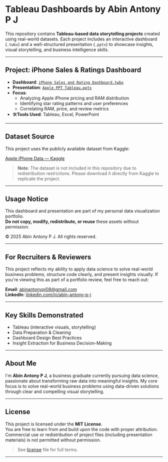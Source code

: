 # Tableau Dashboards by Abin Antony P J

This repository contains **Tableau-based data storytelling projects** created using real-world datasets. Each project includes an interactive dashboard (`.twbx`) and a well-structured presentation (`.pptx`) to showcase insights, visual storytelling, and business intelligence skills.

---

## Project: iPhone Sales & Ratings Dashboard

- **Dashboard**: [`iPhone Sales and Rating Dashboard.twbx`](iPhone%20sales%20and%20rating%20dashboard%20.twbx)
- **Presentation**: [`Apple PPT Tableau.pptx`](apple%20ppt%20tableau.pptx)
- **Focus**:
  - Analyzing Apple iPhone pricing and RAM distribution
  - Identifying star rating patterns and user preferences
  - Correlating RAM, price, and review metrics
- 🛠**Tools Used**: Tableau, Excel, PowerPoint

---

## Dataset Source

This project uses the publicly available dataset from Kaggle:

[Apple iPhone Data — Kaggle](https://www.kaggle.com/datasets/komalkhetlani/apple-iphone-data)

> **Note**: The dataset is not included in this repository due to redistribution restrictions. Please download it directly from Kaggle to replicate the project.

---

## Usage Notice

This dashboard and presentation are part of my personal data visualization portfolio.  
**Do not copy, modify, redistribute, or reuse** these assets without permission.

© 2025 Abin Antony P J. All rights reserved.

---

## For Recruiters & Reviewers

This project reflects my ability to apply data science to solve real-world business problems, structure code clearly, and present insights visually. If you're viewing this as part of a portfolio review, feel free to reach out:

**Email**: [abinantonypj08@gmail.com](mailto:abinantonypj08@gmail.com)  
**LinkedIn**: [linkedin.com/in/abin-antony-p-j](https://www.linkedin.com/in/abin-antony-p-j/)

---

## Key Skills Demonstrated

- Tableau (interactive visuals, storytelling)
- Data Preparation & Cleaning
- Dashboard Design Best Practices
- Insight Extraction for Business Decision-Making

---

## About Me

I'm **Abin Antony P J**, a business graduate currently pursuing data science, passionate about transforming raw data into meaningful insights. My core focus is to solve real-world business problems using data-driven solutions through clear and compelling visual storytelling.

---

## License

This project is licensed under the **MIT License**.  
You are free to learn from and build upon the code with proper attribution. Commercial use or redistribution of project files (including presentation materials) is not permitted without permission.

> See [license](LICENSE) file for full terms.

---
